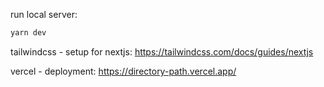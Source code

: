 run local server:

```bash
yarn dev
```

tailwindcss - setup for nextjs:
https://tailwindcss.com/docs/guides/nextjs

vercel - deployment: 
https://directory-path.vercel.app/